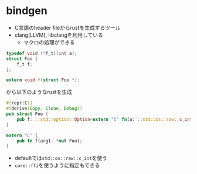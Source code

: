 # bindgen

* C言語のheader fileからrustを生成するツール
* clang(LLVM), libclangを利用している
  * マクロの処理ができる

```c
typedef void (*f_t)(int a);
struct Foo {
    f_t f;
};

extern void f(struct Foo *);

```

から以下のようなrustを生成

```rust
#[repr(C)]
#[derive(Copy, Clone, Debug)]
pub struct Foo {
    pub f: ::std::option::Option<extern "C" fn(a: ::std::os::raw::c_int)>,
}

extern "C" {
    pub fn f(arg1: *mut Foo);
}
```

* defaultでは`std::os::raw::c_int`を使う
* `core::ffi`を使うように指定もできる
